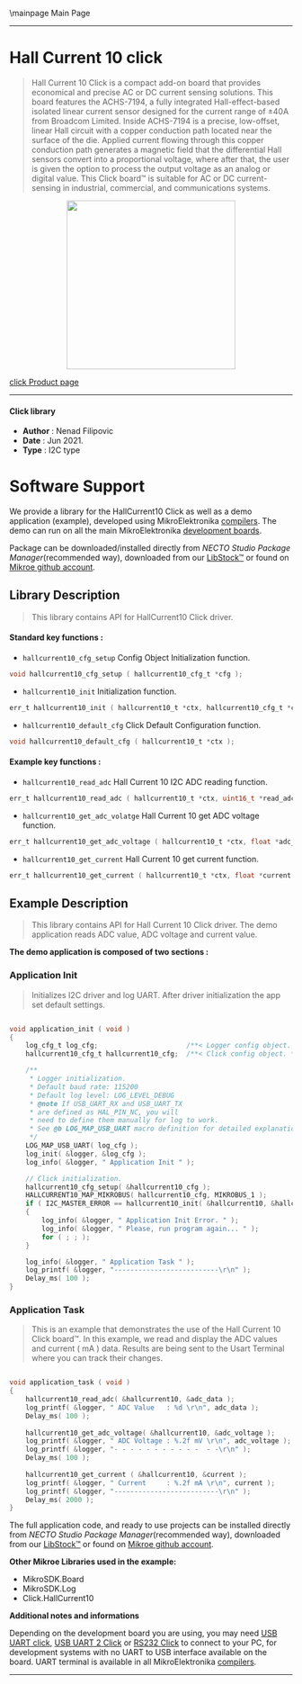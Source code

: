 \mainpage Main Page

---
# Hall Current 10 click

> Hall Current 10 Click is a compact add-on board that provides economical and precise AC or DC current sensing solutions. This board features the ACHS-7194, a fully integrated Hall-effect-based isolated linear current sensor designed for the current range of ±40A from Broadcom Limited. Inside ACHS-7194 is a precise, low-offset, linear Hall circuit with a copper conduction path located near the surface of the die. Applied current flowing through this copper conduction path generates a magnetic field that the differential Hall sensors convert into a proportional voltage, where after that, the user is given the option to process the output voltage as an analog or digital value. This Click board™ is suitable for AC or DC current-sensing in industrial, commercial, and communications systems.

<p align="center">
  <img src="https://download.mikroe.com/images/click_for_ide/hallcurrent10_click.png" height=300px>
</p>

[click Product page](https://www.mikroe.com/hall-current-10-click)

---


#### Click library

- **Author**        : Nenad Filipovic
- **Date**          : Jun 2021.
- **Type**          : I2C type


# Software Support

We provide a library for the HallCurrent10 Click
as well as a demo application (example), developed using MikroElektronika
[compilers](https://www.mikroe.com/necto-studio).
The demo can run on all the main MikroElektronika [development boards](https://www.mikroe.com/development-boards).

Package can be downloaded/installed directly from *NECTO Studio Package Manager*(recommended way), downloaded from our [LibStock&trade;](https://libstock.mikroe.com) or found on [Mikroe github account](https://github.com/MikroElektronika/mikrosdk_click_v2/tree/master/clicks).

## Library Description

> This library contains API for HallCurrent10 Click driver.

#### Standard key functions :

- `hallcurrent10_cfg_setup` Config Object Initialization function.
```c
void hallcurrent10_cfg_setup ( hallcurrent10_cfg_t *cfg );
```

- `hallcurrent10_init` Initialization function.
```c
err_t hallcurrent10_init ( hallcurrent10_t *ctx, hallcurrent10_cfg_t *cfg );
```

- `hallcurrent10_default_cfg` Click Default Configuration function.
```c
void hallcurrent10_default_cfg ( hallcurrent10_t *ctx );
```

#### Example key functions :

- `hallcurrent10_read_adc` Hall Current 10 I2C ADC reading function.
```c
err_t hallcurrent10_read_adc ( hallcurrent10_t *ctx, uint16_t *read_adc );
```

- `hallcurrent10_get_adc_volatge` Hall Current 10 get ADC voltage function.
```c
err_t hallcurrent10_get_adc_voltage ( hallcurrent10_t *ctx, float *adc_vtg );
```

- `hallcurrent10_get_current` Hall Current 10 get current function.
```c
err_t hallcurrent10_get_current ( hallcurrent10_t *ctx, float *current );
```

## Example Description

> This library contains API for Hall Current 10 Click driver.
> The demo application reads ADC value, ADC voltage and current value.

**The demo application is composed of two sections :**

### Application Init

> Initializes I2C driver and log UART.
> After driver initialization the app set default settings.

```c

void application_init ( void ) 
{
    log_cfg_t log_cfg;                      /**< Logger config object. */
    hallcurrent10_cfg_t hallcurrent10_cfg;  /**< Click config object. */

    /** 
     * Logger initialization.
     * Default baud rate: 115200
     * Default log level: LOG_LEVEL_DEBUG
     * @note If USB_UART_RX and USB_UART_TX 
     * are defined as HAL_PIN_NC, you will 
     * need to define them manually for log to work. 
     * See @b LOG_MAP_USB_UART macro definition for detailed explanation.
     */
    LOG_MAP_USB_UART( log_cfg );
    log_init( &logger, &log_cfg );
    log_info( &logger, " Application Init " );

    // Click initialization.
    hallcurrent10_cfg_setup( &hallcurrent10_cfg );
    HALLCURRENT10_MAP_MIKROBUS( hallcurrent10_cfg, MIKROBUS_1 );
    if ( I2C_MASTER_ERROR == hallcurrent10_init( &hallcurrent10, &hallcurrent10_cfg ) ) 
    {
        log_info( &logger, " Application Init Error. " );
        log_info( &logger, " Please, run program again... " );
        for ( ; ; );
    }

    log_info( &logger, " Application Task " );
    log_printf( &logger, "--------------------------\r\n" );
    Delay_ms( 100 );
}

```

### Application Task

> This is an example that demonstrates the use of the Hall Current 10 Click board™.
> In this example, we read and display the ADC values and current ( mA ) data.
> Results are being sent to the Usart Terminal where you can track their changes.

```c

void application_task ( void ) 
{
    hallcurrent10_read_adc( &hallcurrent10, &adc_data );
    log_printf( &logger, " ADC Value   : %d \r\n", adc_data );
    Delay_ms( 100 );
    
    hallcurrent10_get_adc_voltage( &hallcurrent10, &adc_voltage );
    log_printf( &logger, " ADC Voltage : %.2f mV \r\n", adc_voltage );
    log_printf( &logger, "- - - - - - - - - - -  - -\r\n" );
    Delay_ms( 100 );
    
    hallcurrent10_get_current ( &hallcurrent10, &current );
    log_printf( &logger, " Current     : %.2f mA \r\n", current );
    log_printf( &logger, "--------------------------\r\n" );
    Delay_ms( 2000 );
}

```

The full application code, and ready to use projects can be installed directly from *NECTO Studio Package Manager*(recommended way), downloaded from our [LibStock&trade;](https://libstock.mikroe.com) or found on [Mikroe github account](https://github.com/MikroElektronika/mikrosdk_click_v2/tree/master/clicks).

**Other Mikroe Libraries used in the example:**

- MikroSDK.Board
- MikroSDK.Log
- Click.HallCurrent10

**Additional notes and informations**

Depending on the development board you are using, you may need
[USB UART click](https://www.mikroe.com/usb-uart-click),
[USB UART 2 Click](https://www.mikroe.com/usb-uart-2-click) or
[RS232 Click](https://www.mikroe.com/rs232-click) to connect to your PC, for
development systems with no UART to USB interface available on the board. UART
terminal is available in all MikroElektronika
[compilers](https://shop.mikroe.com/compilers).

---
